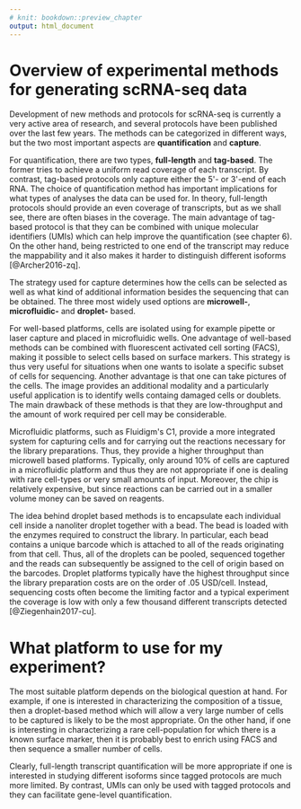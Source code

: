 ```yaml
---
# knit: bookdown::preview_chapter
output: html_document
---
```




# Overview of experimental methods for generating scRNA-seq data

Development of new methods and protocols for scRNA-seq is currently a very active area of research, and several protocols have been published over the last few years. The methods can be categorized in different ways, but the two most important aspects are __quantification__ and __capture__. 

For quantification, there are two types, __full-length__ and __tag-based__. The former tries to achieve a uniform read coverage of each transcript. By contrast, tag-based protocols only capture either the 5'- or 3'-end of each RNA. The choice of quantification method has important implications for what types of analyses the data can be used for. In theory, full-length protocols should provide an even coverage of transcripts, but as we shall see, there are often biases in the coverage. The main advantage of tag-based protocol is that they can be combined with unique molecular identifiers (UMIs) which can help improve the quantification (see chapter 6). On the other hand, being restricted to one end of the transcript may reduce the mappability and it also makes it harder to distinguish different isoforms [@Archer2016-zq].

The strategy used for capture determines how the cells can be selected as well as what kind of additional information besides the sequencing that can be obtained. The three most widely used options are __microwell-__, __microfluidic-__ and __droplet-__ based.

For well-based platforms, cells are isolated using for example pipette or laser capture and placed in microfluidic wells. One advantage of well-based methods can be combined with fluorescent activated cell sorting (FACS), making it possible to select cells based on surface markers. This strategy is thus very useful for situations when one wants to isolate a specific subset of cells for sequencing. Another advantage is that one can take pictures of the cells. The image provides an additional modality and a particularly useful application is to identify wells containg damaged cells or doublets. The main drawback of these methods is that they are low-throughput and the amount of work required per cell may be considerable.

Microfluidic platforms, such as Fluidigm's C1, provide a more integrated system for capturing cells and for carrying out the reactions necessary for the library preparations. Thus, they provide a higher throughput than microwell based platforms. Typically, only around 10% of cells are captured in a microfluidic platform and thus they are not appropriate if one is dealing with rare cell-types or very small amounts of input. Moreover, the chip is relatively expensive, but since reactions can be carried out in a smaller volume money can be saved on reagents.

The idea behind droplet based methods is to encapsulate each individual cell inside a nanoliter droplet together with a bead. The bead is loaded with the enzymes required to construct the library. In particular, each bead contains a unique barcode which is attached to all of the reads originating from that cell. Thus, all of the droplets can be pooled, sequenced together and the reads can subsequently be assigned to the cell of origin based on the barcodes. Droplet platforms typically have the highest throughput since the library preparation costs are on the order of .05 USD/cell. Instead, sequencing costs often become the limiting factor and a typical experiment the coverage is low with only a few thousand different transcripts detected [@Ziegenhain2017-cu].

# What platform to use for my experiment?

The most suitable platform depends on the biological question at hand. For example, if one is interested in characterizing the composition of a tissue, then a droplet-based method which will allow a very large number of cells to be captured is likely to be the most appropriate. On the other hand, if one is interesting in characterizing a rare cell-population for which there is a known surface marker, then it is probably best to enrich using FACS and then sequence a smaller number of cells.

Clearly, full-length transcript quantification will be more appropriate if one is interested in studying different isoforms since tagged protocols are much more limited. By contrast, UMIs can only be used with tagged protocols and they can facilitate gene-level quantification.



